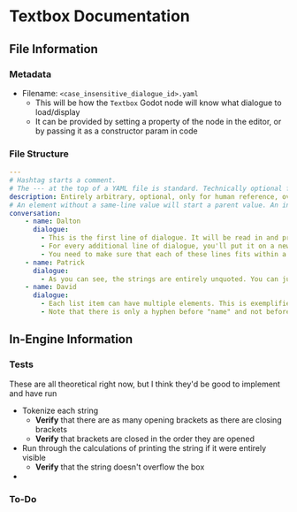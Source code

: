 # Textbox Documentation

## File Information

### Metadata

- Filename: `<case_insensitive_dialogue_id>.yaml`
    - This will be how the `Textbox` Godot node will know what dialogue to load/display
    - It can be provided by setting a property of the node in the editor, or by passing it as a constructor param in code

### File Structure

```yaml
---
# Hashtag starts a comment. 
# The --- at the top of a YAML file is standard. Technically optional for the component, but you should include it
description: Entirely arbitrary, optional, only for human reference, overall textbox description.
# An element without a same-line value will start a parent value. An indented hyphen will indicate a list item
conversation: 
    - name: Dalton
      dialogue: 
        - This is the first line of dialogue. It will be read in and processed.
        - For every additional line of dialogue, you'll put it on a new line with a hyphen
        - You need to make sure that each of these lines fits within a single textbox. I'll provide specifics when I have them
    - name: Patrick
      dialogue:
        - As you can see, the strings are entirely unquoted. You can just type them
    - name: David
      dialogue:
        - Each list item can have multiple elements. This is exemplified here.
        - Note that there is only a hyphen before "name" and not before "dialogue". This indicates they're part of the same list item
```

## In-Engine Information

### Tests

These are all theoretical right now, but I think they'd be good to implement and have run
- Tokenize each string
  - **Verify** that there are as many opening brackets as there are closing brackets
  - **Verify** that brackets are closed in the order they are opened
- Run through the calculations of printing the string if it were entirely visible
  - **Verify** that the string doesn't overflow the box
- 

### To-Do